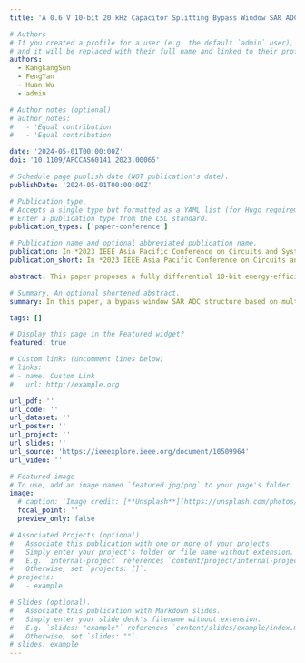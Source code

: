 ```yaml
---
title: 'A 0.6 V 10-bit 20 kHz Capacitor Splitting Bypass Window SAR ADC for Biomedical Applications'

# Authors
# If you created a profile for a user (e.g. the default `admin` user), write the username (folder name) here
# and it will be replaced with their full name and linked to their profile.
authors:
  - KangkangSun
  - FengYan
  - Huan Wu
  - admin

# Author notes (optional)
# author_notes:
#   - 'Equal contribution'
#   - 'Equal contribution'

date: '2024-05-01T00:00:00Z'
doi: '10.1109/APCCAS60141.2023.00065'

# Schedule page publish date (NOT publication's date).
publishDate: '2024-05-01T00:00:00Z'

# Publication type.
# Accepts a single type but formatted as a YAML list (for Hugo requirements).
# Enter a publication type from the CSL standard.
publication_types: ['paper-conference']

# Publication name and optional abbreviated publication name.
publication: In *2023 IEEE Asia Pacific Conference on Circuits and Systems (APCCAS)*, 2023, pp. 256-260.
publication_short: In *2023 IEEE Asia Pacific Conference on Circuits and Systems (APCCAS)*, 2023, pp. 256-260

abstract: This paper proposes a fully differential 10-bit energy-efficient successive approximation register (SAR) analog-to-digital converter (ADC) that uses bypass window quantization technique based on multiple splits of the most significant bit (MSB) capacitor. Capacitor splitting of the digital-to-analog converter (DAC) is used to set up bypass windows. For signals within the bypass window range, some intermediate quantization are skipped to achieve lower power consumption and higher linearity. The proposed SAR ADC with bypass windows is designed using a standard 180nm CMOS technology. Simulation results show that the average power consumption of the capacitor array is only 72.08 CVREF^2. The differential nonlinearity (DNL) and integral nonlinearity (INL) are within 0.33 LSB and 0.25 LSB, respectively. With 0.6 V supply and 20.83 kHz sampling rate, the effective number of bits (ENOB) of the ADC reaches 9.72 bits, and the figure of merit (FoM) is 2.56 fJ/conv.-step.

# Summary. An optional shortened abstract.
summary: In this paper, a bypass window SAR ADC structure based on multiple splits of the MSB capacitor is proposed.

tags: []

# Display this page in the Featured widget?
featured: true

# Custom links (uncomment lines below)
# links:
# - name: Custom Link
#   url: http://example.org

url_pdf: ''
url_code: ''
url_dataset: ''
url_poster: ''
url_project: ''
url_slides: ''
url_source: 'https://ieeexplore.ieee.org/document/10509964'
url_video: ''

# Featured image
# To use, add an image named `featured.jpg/png` to your page's folder.
image:
  # caption: 'Image credit: [**Unsplash**](https://unsplash.com/photos/pLCdAaMFLTE)'
  focal_point: ''
  preview_only: false

# Associated Projects (optional).
#   Associate this publication with one or more of your projects.
#   Simply enter your project's folder or file name without extension.
#   E.g. `internal-project` references `content/project/internal-project/index.md`.
#   Otherwise, set `projects: []`.
# projects:
#   - example

# Slides (optional).
#   Associate this publication with Markdown slides.
#   Simply enter your slide deck's filename without extension.
#   E.g. `slides: "example"` references `content/slides/example/index.md`.
#   Otherwise, set `slides: ""`.
# slides: example
---
```


<!-- {{% callout note %}}
Click the _Cite_ button above to demo the feature to enable visitors to import publication metadata into their reference management software.
{{% /callout %}}

{{% callout note %}}
Create your slides in Markdown - click the _Slides_ button to check out the example.
{{% /callout %}} -->

<!-- Add the publication's **full text** or **supplementary notes** here. You can use rich formatting such as including [code, math, and images](https://docs.hugoblox.com/content/writing-markdown-latex/). -->
